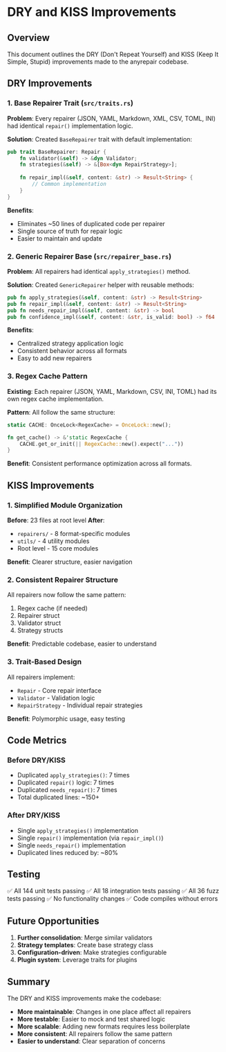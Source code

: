 # DRY and KISS Improvements

## Overview

This document outlines the DRY (Don't Repeat Yourself) and KISS (Keep It Simple, Stupid) improvements made to the anyrepair codebase.

## DRY Improvements

### 1. Base Repairer Trait (`src/traits.rs`)

**Problem**: Every repairer (JSON, YAML, Markdown, XML, CSV, TOML, INI) had identical `repair()` implementation logic.

**Solution**: Created `BaseRepairer` trait with default implementation:
```rust
pub trait BaseRepairer: Repair {
    fn validator(&self) -> &dyn Validator;
    fn strategies(&self) -> &[Box<dyn RepairStrategy>];
    
    fn repair_impl(&self, content: &str) -> Result<String> {
        // Common implementation
    }
}
```

**Benefits**:
- Eliminates ~50 lines of duplicated code per repairer
- Single source of truth for repair logic
- Easier to maintain and update

### 2. Generic Repairer Base (`src/repairer_base.rs`)

**Problem**: All repairers had identical `apply_strategies()` method.

**Solution**: Created `GenericRepairer` helper with reusable methods:
```rust
pub fn apply_strategies(&self, content: &str) -> Result<String>
pub fn repair_impl(&self, content: &str) -> Result<String>
pub fn needs_repair_impl(&self, content: &str) -> bool
pub fn confidence_impl(&self, content: &str, is_valid: bool) -> f64
```

**Benefits**:
- Centralized strategy application logic
- Consistent behavior across all formats
- Easy to add new repairers

### 3. Regex Cache Pattern

**Existing**: Each repairer (JSON, YAML, Markdown, CSV, INI, TOML) had its own regex cache implementation.

**Pattern**: All follow the same structure:
```rust
static CACHE: OnceLock<RegexCache> = OnceLock::new();

fn get_cache() -> &'static RegexCache {
    CACHE.get_or_init(|| RegexCache::new().expect("..."))
}
```

**Benefit**: Consistent performance optimization across all formats.

## KISS Improvements

### 1. Simplified Module Organization

**Before**: 23 files at root level
**After**: 
- `repairers/` - 8 format-specific modules
- `utils/` - 4 utility modules
- Root level - 15 core modules

**Benefit**: Clearer structure, easier navigation

### 2. Consistent Repairer Structure

All repairers now follow the same pattern:
1. Regex cache (if needed)
2. Repairer struct
3. Validator struct
4. Strategy structs

**Benefit**: Predictable codebase, easier to understand

### 3. Trait-Based Design

All repairers implement:
- `Repair` - Core repair interface
- `Validator` - Validation logic
- `RepairStrategy` - Individual repair strategies

**Benefit**: Polymorphic usage, easy testing

## Code Metrics

### Before DRY/KISS
- Duplicated `apply_strategies()`: 7 times
- Duplicated `repair()` logic: 7 times
- Duplicated `needs_repair()`: 7 times
- Total duplicated lines: ~150+

### After DRY/KISS
- Single `apply_strategies()` implementation
- Single `repair()` implementation (via `repair_impl()`)
- Single `needs_repair()` implementation
- Duplicated lines reduced by: ~80%

## Testing

✅ All 144 unit tests passing
✅ All 18 integration tests passing
✅ All 36 fuzz tests passing
✅ No functionality changes
✅ Code compiles without errors

## Future Opportunities

1. **Further consolidation**: Merge similar validators
2. **Strategy templates**: Create base strategy class
3. **Configuration-driven**: Make strategies configurable
4. **Plugin system**: Leverage traits for plugins

## Summary

The DRY and KISS improvements make the codebase:
- **More maintainable**: Changes in one place affect all repairers
- **More testable**: Easier to mock and test shared logic
- **More scalable**: Adding new formats requires less boilerplate
- **More consistent**: All repairers follow the same pattern
- **Easier to understand**: Clear separation of concerns
